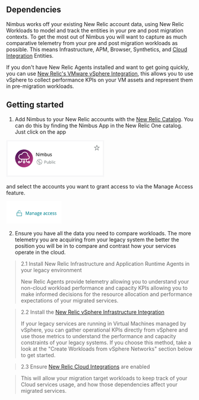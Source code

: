 ## Dependencies

Nimbus works off your existing New Relic account data, using New Relic Workloads to model and track the entities in your pre and post migration contexts. To get the most out of Nimbus you will want to capture as much comparative telemetry from your pre and post migration workloads as possible. This means Infrastructure, APM, Browser, Synthetics, and [Cloud Integration](https://docs.newrelic.com/docs/integrations/infrastructure-integrations/cloud-integrations) Entities. 

If you don't have New Relic Agents installed and want to get going quickly, you can use [New Relic's VMware vSphere Integration](https://docs.newrelic.com/docs/integrations/host-integrations/host-integrations-list/vmware-vsphere-monitoring-integration), this allows you to use vSphere to collect performance KPIs on your VM assets and represent them in pre-migration workloads.   


## Getting started

1. Add Nimbus to your New Relic accounts with the [New Relic Catalog](http://newrelic.com). You can do this by finding the Nimbus App in the New Relic One catalog. Just click on the app


![Screenshot #2](screenshots/nimbus_launcher.png)


and select the accounts you want to grant access to via the Manage Access feature.


![Screenshot #3](screenshots/manage-access.png)


2. Ensure you have all the data you need to compare workloads. The more telemetry you are acquiring from your legacy system the better the position you will be in to compare and contrast how your services operate in the cloud. 

> 2.1 Install New Relic Infrastructure and Application Runtime Agents in your legacy environment
> 
> New Relic Agents provide telemetry allowing you to understand your non-cloud workload performance and capacity KPIs allowing you to make informed decisions for the resource allocation and performance expectations of your migrated services.   

> 2.2 Install the [New Relic vSphere Infrastructure Integration](https://docs.newrelic.com/docs/integrations/host-integrations/host-integrations-list/vmware-vsphere-monitoring-integration)  
> 
> If your legacy services are running in Virtual Machines managed by vSphere, you can gather operational KPIs directly from vSphere and use those metrics to understand the performance and capacity constraints of your legacy systems. If you choose this method, take a look at the "Create Workloads from vSphere Networks" section below to get started.  

> 2.3 Ensure [New Relic Cloud Integrations](https://docs.newrelic.com/docs/integrations/infrastructure-integrations/cloud-integrations) are enabled

> This will allow your migration target workloads to keep track of your Cloud services usage, and how those dependencies affect your migrated services.  